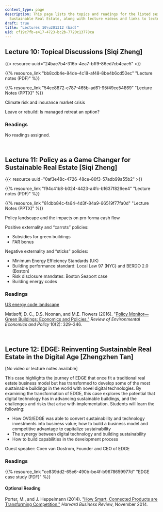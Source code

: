 ```yaml
---
content_type: page
description: This page lists the topics and readings for the listed sessions of 11.350
  Sustainable Real Estate, along with lecture videos and links to lecture slides.
draft: true
title: "Lectures 10\u201312 (bad)"
uid: cf19c7fb-e417-4723-bc2b-7720c13778ca
---
```

## Lecture 10: Topical Discussions \[Siqi Zheng\]

{{< resource uuid="24bae7b4-316b-4ea7-bff9-86ed7cb4cae5" >}}

{{% resource_link "bb8cdb4e-84de-4c18-af48-8be4b6cd50ec" "Lecture notes (PDF)" %}}

{{% resource_link "54ec8872-c787-465b-ad61-95f49ce54869" "Lecture Notes (PPTX)" %}}

Climate risk and insurance market crisis  

Leave or rebuild: Is managed retreat an option?  

### Readings

No readings assigned.

 

## Lecture 11: Policy as a Game Changer for Sustainable Real Estate \[Siqi Zheng\]   

{{< resource uuid="0af3e48c-4726-48ce-80f3-57adb99a55b2" >}}

{{% resource_link "f94c41b8-b024-4423-a4fc-b1637f826ee4" "Lecture notes (PDF)" %}}

{{% resource_link "81dbb84c-fa64-4d3f-84a9-66519f77fa0d" "Lecture Notes (PPTX)" %}}

Policy landscape and the impacts on pro forma cash flow   

Positive externality and “carrots” policies:   

- Subsidies for green buildings   
- FAR bonus   

Negative externality and “sticks” policies:

- Minimum Energy Efficiency Standards (UK)   
- Building performance standard: Local Law 97 (NYC) and BERDO 2.0 (Boston)   
- Risk disclosure mandates: Boston Seaport case   
- Building energy codes   

### Readings

[US energy code landscape](https://www.energycodes.gov/status)

Matisoff, D. C., D.S. Noonan, and M.E. Flowers (2016). "[Policy Monitor—Green Buildings: Economics and Policies."](https://www.journals.uchicago.edu/doi/full/10.1093/reep/rew009) *Review of Environmental Economics and Policy* 10(2): 329–346.

 

## Lecture 12: EDGE: Reinventing Sustainable Real Estate in the Digital Age \[Zhengzhen Tan\]  

\[No video or lecture notes available\]

This case highlights the journey of EDGE that once fit a traditional real estate business model but has transformed to develop some of the most sustainable buildings in the world with novel digital technologies. By examining the transformation of EDGE, this case explores the potential that digital technology has in advancing sustainable buildings, and the challenges and risks that arise with implementation. Students will learn the following:

- How OVG/EDGE was able to convert sustainability and technology investments into business value; how to build a business model and competitive advantage to capitalize sustainability
- The synergy between digital technology and building sustainability
- How to build capabilities in the development process 

Guest speaker: Coen van Oostrom, Founder and CEO of EDGE

### Readings

{{% resource_link "ce839dd2-65e6-490b-be4f-b9678659977d" "EDGE case study (PDF)" %}}

#### Optional Reading

Porter, M., and J. Heppelmann (2014). ["How Smart, Connected Products are Transforming Competition."](https://hbr.org/2014/11/how-smart-connected-products-are-transforming-competition) *Harvard Business Review*, November 2014.